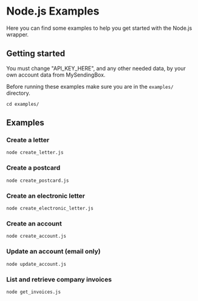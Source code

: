 # Node.js Examples

Here you can find some examples to help you get started with the Node.js wrapper.

## Getting started
You must change "API_KEY_HERE", and any other needed data, by your own account data from 
MySendingBox.

Before running these examples make sure you are in the `examples/` directory.
```
cd examples/
```

## Examples


### Create a letter
```
node create_letter.js
```


### Create a postcard
```
node create_postcard.js
```


### Create an electronic letter
```
node create_electronic_letter.js
```

### Create an account
```
node create_account.js
```

### Update an account (email only)
```
node update_account.js
```

### List and retrieve company invoices
```
node get_invoices.js
```

